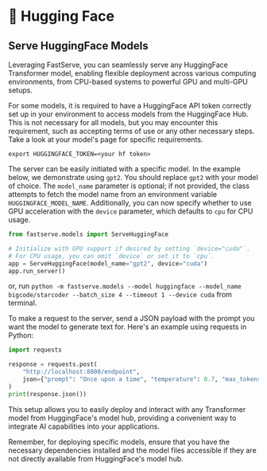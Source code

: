 # 🤗 Hugging Face

## Serve HuggingFace Models

Leveraging FastServe, you can seamlessly serve any HuggingFace Transformer model, enabling flexible deployment across various computing environments, from CPU-based systems to powerful GPU and multi-GPU setups.

For some models, it is required to have a HuggingFace API token correctly set up in your environment to access models from the HuggingFace Hub.
This is not necessary for all models, but you may encounter this requirement, such as accepting terms of use or any other necessary steps. Take a look at your model's page for specific requirements.
```
export HUGGINGFACE_TOKEN=<your hf token>
```

The server can be easily initiated with a specific model. In the example below, we demonstrate using `gpt2`. You should replace `gpt2` with your model of choice. The `model_name` parameter is optional; if not provided, the class attempts to fetch the model name from an environment variable `HUGGINGFACE_MODEL_NAME`. Additionally, you can now specify whether to use GPU acceleration with the `device` parameter, which defaults to `cpu` for CPU usage.

```python
from fastserve.models import ServeHuggingFace

# Initialize with GPU support if desired by setting `device="cuda"`.
# For CPU usage, you can omit `device` or set it to `cpu`.
app = ServeHuggingFace(model_name="gpt2", device="cuda")
app.run_server()
```

or, run `python -m fastserve.models --model huggingface --model_name bigcode/starcoder --batch_size 4 --timeout 1 --device cuda` from
terminal.

To make a request to the server, send a JSON payload with the prompt you want the model to generate text for. Here's an example using requests in Python:
```python
import requests

response = requests.post(
    "http://localhost:8000/endpoint",
    json={"prompt": "Once upon a time", "temperature": 0.7, "max_tokens": 100}
)
print(response.json())
```
This setup allows you to easily deploy and interact with any Transformer model from HuggingFace's model hub, providing a convenient way to integrate AI capabilities into your applications.


Remember, for deploying specific models, ensure that you have the necessary dependencies installed and the model files accessible if they are not directly available from HuggingFace's model hub.
